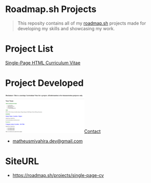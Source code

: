 # Roadmap.sh Projects
> This reposity contains all of my [roadmap.sh](https://roadmap.sh/) projects made for developing my skills and showcasing my work.

# Project List
[Single-Page HTML Curriculum Vitae](https://roadmap.sh/projects/single-page-cv)

# Project Developed
<p>
<a href='/Front-End Projects/Single-Page-CV'>
    <img width="50%" src="assets/Single-Page-CV.png" alt="Single Page CV>
</a>
</p>
        
# Contact
- matheusmiyahira.dev@gmail.com

# SiteURL
- https://roadmap.sh/projects/single-page-cv


